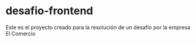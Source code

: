 # desafio-frontend
Este es el proyecto creado para la resolución de un desafío por la empresa El Comercio
